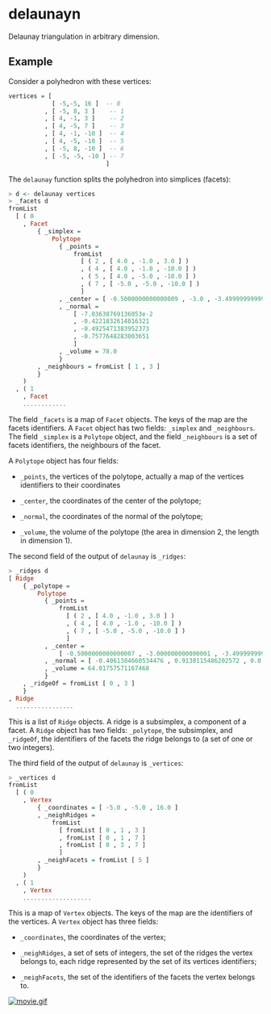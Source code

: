 # delaunayn

Delaunay triangulation in arbitrary dimension.

## Example

Consider a polyhedron with these vertices:

```haskell
vertices = [
            [ -5,-5, 16 ]  -- 0
          , [ -5, 8, 3 ]    -- 1
          , [ 4, -1, 3 ]    -- 2
          , [ 4, -5, 7 ]    -- 3
          , [ 4, -1, -10 ]  -- 4
          , [ 4, -5, -10 ]  -- 5
          , [ -5, 8, -10 ]  -- 6
          , [ -5, -5, -10 ] -- 7
                           ]
```

The `delaunay` function splits the polyhedron into simplices (facets):

```haskell
> d <- delaunay vertices
> _facets d
fromList
  [ ( 0
    , Facet
        { _simplex =
            Polytope
              { _points =
                  fromList
                    [ ( 2 , [ 4.0 , -1.0 , 3.0 ] )
                    , ( 4 , [ 4.0 , -1.0 , -10.0 ] )
                    , ( 5 , [ 4.0 , -5.0 , -10.0 ] )
                    , ( 7 , [ -5.0 , -5.0 , -10.0 ] )
                    ]
              , _center = [ -0.5000000000000009 , -3.0 , -3.499999999999999 ]
              , _normal =
                  [ -7.03638769136053e-2
                  , -0.4221832614816321
                  , -0.4925471383952373
                  , -0.7577648283003651
                  ]
              , _volume = 78.0
              }
        , _neighbours = fromList [ 1 , 3 ]
        }
    )
  , ( 1
    , Facet
    ............
```

The field `_facets` is a map of `Facet` objects. The keys of the map are
the facets identifiers. A `Facet` object has two fields: `_simplex` and
`_neighbours`. The field `_simplex` is a `Polytope` object, and the field
`_neighbours` is a set of facets identifiers, the neighbours of the facet.

A `Polytope` object has four fields:

-   `_points`, the vertices of the polytope, actually a map of the vertices
identifiers to their coordinates

-   `_center`, the coordinates of the center of the polytope;

-   `_normal`, the coordinates of the normal of the polytope;

-   `_volume`, the volume of the polytope (the area in dimension 2, the
  length in dimension 1).

The second field of the output of `delaunay` is `_ridges`:

```haskell
> _ridges d
[ Ridge
    { _polytope =
        Polytope
          { _points =
              fromList
                [ ( 2 , [ 4.0 , -1.0 , 3.0 ] )
                , ( 4 , [ 4.0 , -1.0 , -10.0 ] )
                , ( 7 , [ -5.0 , -5.0 , -10.0 ] )
                ]
          , _center =
              [ -0.5000000000000007 , -3.000000000000001 , -3.499999999999999 ]
          , _normal = [ -0.4061384660534476 , 0.9138115486202572 , 0.0 ]
          , _volume = 64.01757571167468
          }
    , _ridgeOf = fromList [ 0 , 3 ]
    }
, Ridge
  ................
```

This is a list of `Ridge` objects. A ridge is a subsimplex, a component of a
facet. A `Ridge` object has two fields: `_polytope`, the subsimplex, and
`_ridgeOf`, the identifiers of the facets the ridge belongs to (a set of one
or two integers).

The third field of the output of `delaunay` is `_vertices`:

```haskell
> _vertices d
fromList
  [ ( 0
    , Vertex
        { _coordinates = [ -5.0 , -5.0 , 16.0 ]
        , _neighRidges =
            fromList
              [ fromList [ 0 , 1 , 3 ]
              , fromList [ 0 , 1 , 7 ]
              , fromList [ 0 , 3 , 7 ]
              ]
        , _neighFacets = fromList [ 5 ]
        }
    )
  , ( 1
    , Vertex
    ...................
```

This is a map of `Vertex` objects. The keys of the map are the identifiers of
the vertices. A `Vertex` object has three fields:

-   `_coordinates`, the coordinates of the vertex;

-   `_neighRidges`, a set of sets of integers, the set of the ridges the
vertex belongs to, each ridge represented by the set of its vertices
identifiers;

-   `_neighFacets`, the set of the identifiers of the facets the vertex belongs
to.

[![movie.gif](https://s13.postimg.org/agcabu3p3/movie.gif)](https://postimg.org/image/oms172ek3/)
